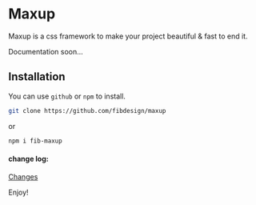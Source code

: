 # Maxup

[//]: # (![GitHub tag &#40;latest SemVer&#41;]&#40;https://img.shields.io/github/v/tag/fibdesign/maxup&#41;)

[//]: # (## Introduction)
Maxup is a css framework to make your project beautiful & fast to end it.

Documentation soon... 

[//]: # ([Documentation]&#40;https://maxup.fibdesign.ir/&#41;)

## Installation
You can use `github` or `npm` to install.

```bash
git clone https://github.com/fibdesign/maxup
```
or
```bash
npm i fib-maxup
```


#### change log: 
[Changes](./CHANGES.md)

Enjoy!
